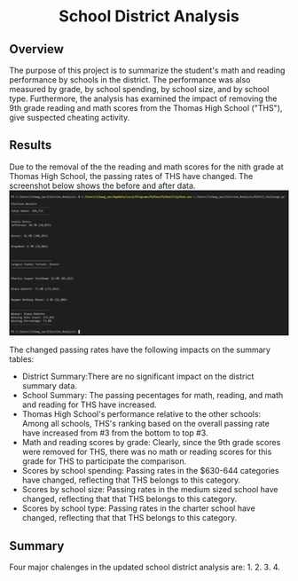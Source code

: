 <h1 align="center">School District Analysis</h1>

## Overview
The purpose of this project is to summarize the student's math and reading performance by schools in the district. The performance was also measured by grade, by school spending, by school size, and by school type. Furthermore, the analysis has examined the impact of removing the 9th grade reading and math scores from the Thomas High School ("THS"), give suspected cheating activity. 

## Results
Due to the removal of the the reading and math scores for the nith grade at Thomas High School, the passing rates of THS have changed. The screenshot below shows the before and after data. 
![](https://github.com/lu-chang-axonic/Election_Analysis/blob/main/Results%20Printed%20to%20the%20Terminal.PNG)

The changed passing rates have the following impacts on the summary tables:

* District Summary:There are no significant impact on the district summary data.
* School Summary: The passing pecentages for math, reading, and math and reading for THS have increased.
* Thomas High School's performance relative to the other schools: Among all schools, THS's ranking based on the overall passing rate have increased from #3 from the bottom to top #3.
* Math and reading scores by grade: Clearly, since the 9th grade scores were removed for THS, there was no math or reading scores for this grade for THS to participate the comparison.
* Scores by school spending: Passing rates in the $630-644 categories have changed, reflecting that THS belongs to this category. 
* Scores by school size: Passing rates in the medium sized school have changed, reflecting that that THS belongs to this category. 
* Scores by school type: Passing rates in the charter school have changed, reflecting that that THS belongs to this category.



## Summary
Four major chalenges in the updated school district analysis are:
1.
2.
3.
4.
